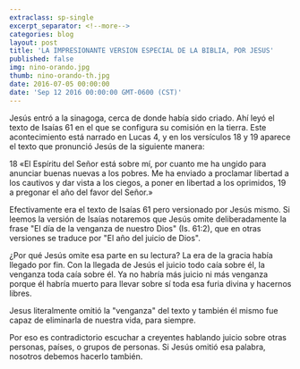 ```yaml
---
extraclass: sp-single
excerpt_separator: <!--more-->
categories: blog
layout: post
title: 'LA IMPRESIONANTE VERSION ESPECIAL DE LA BIBLIA, POR JESUS'
published: false
img: nino-orando.jpg
thumb: nino-orando-th.jpg
date: 2016-07-05 00:00:00
date: 'Sep 12 2016 00:00:00 GMT-0600 (CST)'
---
```

Jesús entró a la sinagoga, cerca de donde había sido criado. Ahí leyó el texto de Isaías 61 en el que se configura su comisión en la tierra. Este acontecimiento está narrado en Lucas 4, y en los versículos 18 y 19 aparece el texto que pronunció Jesús de la siguiente manera:

18 «El Espíritu del Señor está sobre mí,
por cuanto me ha ungido
para anunciar buenas nuevas a los pobres.
Me ha enviado a proclamar libertad a los cautivos
y dar vista a los ciegos,
a poner en libertad a los oprimidos,
19 a pregonar el año del favor del Señor.»

Efectivamente era el texto de Isaías 61 pero versionado por Jesús mismo. Si leemos la versión de Isaías notaremos que Jesús omite deliberadamente la frase "El día de la venganza de nuestro Dios" (Is. 61:2), que en otras versiones se traduce por "El año del juicio de Dios".

¿Por qué Jesús omite esa parte en su lectura? La era de la gracia había llegado por fin. Con la llegada de Jesús el juicio todo caía sobre él, la venganza toda caía sobre él. Ya no habría más juicio ni más venganza porque él habría muerto para llevar sobre sí toda esa furia divina y hacernos libres.

Jesus literalmente omitió la "venganza" del texto y también él mismo fue capaz de eliminarla de nuestra vida, para siempre.

Por eso es contradictorio escuchar a creyentes hablando juicio sobre otras personas, países, o grupos de personas. Si Jesús omitió esa palabra, nosotros debemos hacerlo también.

